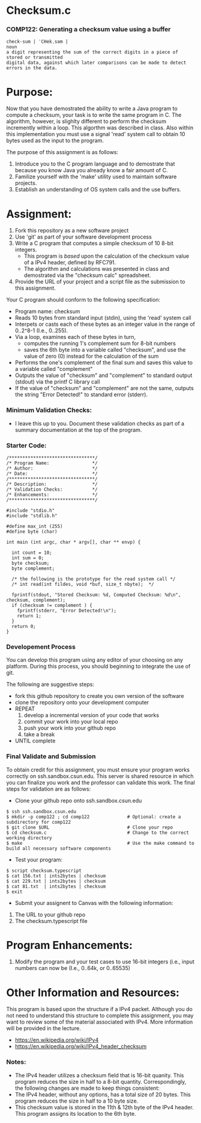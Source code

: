# Checksum.c
### COMP122: Generating a checksum value using a buffer

```
check·sum | ˈCHekˌsəm |
noun
a digit representing the sum of the correct digits in a piece of stored or transmitted 
digital data, against which later comparisons can be made to detect errors in the data.
```


# Purpose:
Now that you have demostrated the ability to write a Java program to compute a checksum, your task is to write the same program in C. The algorithm, however, is slighlty different to perform the checksum incremently within a loop.  This algorthm was described in class.  Also within this implementation you must use a signal 'read' system call to obtain 10 bytes used as the input to the program. 

The purpose of this assignment is as follows:
  1. Introduce you to the C program language and to demostrate that because you know Java you already know a fair amount of C.
  1. Familize yourself with the 'make' utility used to maintain software projects.
  1. Establish an understanding of  OS system calls and the use buffers.


# Assignment:
1. Fork this repository as a new software project
1. Use 'git' as part of your software development process
1. Write a C program that computes a simple checksum of 10 8-bit integers.  
   * This program is *based* upon the calculation of the checksum value of a IPv4 header, defined by RFC791. 
   * The algorithm and calculations was presented in class and demostrated via the "checksum calc" spreadsheet.
1. Provide the URL of your project and a script file as the submission to this assignment.

Your C program should conform to the following specification:
  * Program name: checksum
  * Reads 10 bytes from standard input (stdin), using the 'read' system call
  * Interpets or casts each of these bytes as an integer value in the range of 0..2^8-1 (I.e., 0..255). 
  * Via a loop, examines each of these bytes in turn,
     * computes the running 1's complement sum for 8-bit numbers
     * saves the 6th byte into a variable called "checksum", and use the value of zero (0) instead for the calculation of the sum
  * Performs the one's complement of the final sum and saves this value to a variable called "complement"
  * Outputs the value of "checksum" and "complement" to standard output (stdout) via the printf C library call
  * If the value of "checksum" and "complement" are not the same, outputs the string "Error Detected!" to standard error (stderr).


### Minimum Validation Checks:
* I leave this up to you.  Document these validation checks as part of a summary documentation at the top of the program.


### Starter Code:

```
/********************************/
/* Program Name:                */
/* Author:                      */
/* Date:                        */
/********************************/
/* Description:                 */
/* Validation Checks:           */
/* Enhancements:                */
/********************************/

#include "stdio.h"
#include "stdlib.h"

#define max_int (255)
#define byte (char)

int main (int argc, char * argv[], char ** envp) {

  int count = 10;
  int sum = 0;   
  byte checksum; 
  byte complement;

  /* the following is the prototype for the read system call */
  /* int read(int fildes, void *buf, size_t nbyte);  */
```

```
  fprintf(stdout, "Stored Checksum: %d, Computed Checksum: %d\n", checksum, complement);
  if (checksum != complement ) {
    fprintf(stderr, "Error Detected!\n"); 
    return 1;
  }
  return 0;
}
```


### Developement Process
You can develop this program using any editor of your choosing on any platform. During this process, you should beginning to integrate the use of git.

The following are suggestive steps:
* fork this github repository to create you own version of the software
* clone the repository onto your development computer
* REPEAT
   1. develop a incremental version of your code that works
   1. commit your work into your local repo
   1. push your work into your github repo
   1. take a break
* UNTIL complete

### Final Validate and Submission
To obtain credit for this assignment, you must ensure your program works correctly on ssh.sandbox.csun.edu.  This server is shared resource in which you can finalize you work and the professor can validate this work.  The final steps for validation are as follows:

* Clone your github repo onto ssh.sandbox.csun.edu
```
$ ssh ssh.sandbox.csun.edu
$ mkdir -p comp122 ; cd comp122              # Optional: create a subdirectory for comp122
$ git clone $URL                             # Clone your repo
$ cd checksum.c                              # Change to the correct working directory
$ make                                       # Use the make command to build all necessary software components 
```

* Test your program:
```
$ script checksum.typescript 
$ cat 156.txt | ints2bytes | checksum
$ cat 229.txt | ints2bytes | checksum
$ cat 81.txt  | ints2bytes | checksum
$ exit
```

* Submit your assignent to Canvas with the following information:
1. The URL to your github repo
1. The checksum.typescript file

# Program Enhancements:
1. Modify the program and your test cases to use 16-bit integers (i.e., input numbers can now be (I.e., 0..64k, or 0..65535)

# Other Information and Resources:
This program is based upon the structure if a IPv4 packet.  Although you do not need to understand this structure to complete this assignment, you may want to review some of the material associated with IPv4.  More information will be provided in the lecture.
* https://en.wikipedia.org/wiki/IPv4
* https://en.wikipedia.org/wiki/IPv4_header_checksum

### Notes:
* The IPv4 header utilizes a checksum field that is 16-bit quanity. This program reduces the size in half to a 8-bit quantity.  Correspondingly, the following changes are made to keep things consistent: 
* The IPv4 header, without any options, has a total size of 20 bytes. This program reduces the size in half to a 10 byte size.
* This checksum value is stored in the 11th & 12th byte of the IPv4 header. This program assigns its location to the 6th byte.


